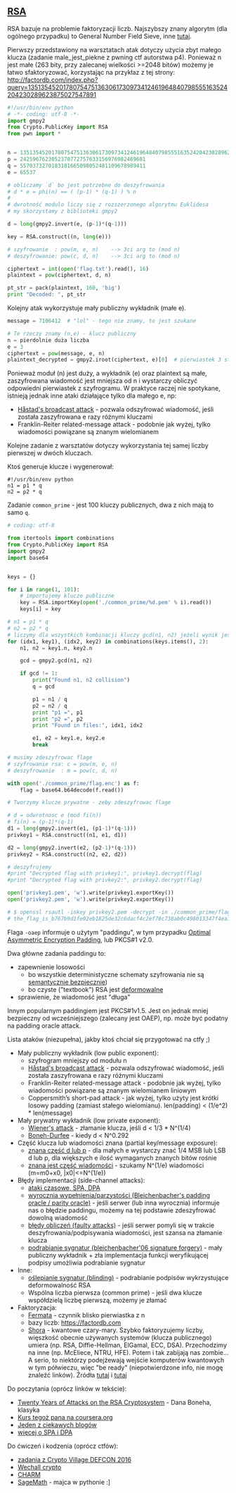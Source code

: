 ## [RSA](https://pl.wikipedia.org/wiki/RSA_(kryptografia))

RSA bazuje na problemie faktoryzacji liczb. Najszybszy znany algorytm (dla ogólnego przypadku) to General Number Field Sieve, inne [tutaj](http://stackoverflow.com/a/2274520).

Pierwszy przedstawiony na warsztatach atak dotyczy użycia zbyt małego klucza (zadanie male_jest_piekne z pwning ctf autorstwa p4). Ponieważ n jest małe (263 bity, przy zalecanej wielkości >=2048 bitów) możemy je łatwo sfaktoryzować, korzystając na przykłaz z tej strony: <http://factordb.com/index.php?query=13513545201780754751363061730973412461964840798555163524204230289623875027547891>

```python
#!/usr/bin/env python
# -*- coding: utf-8 -*-
import gmpy2
from Crypto.PublicKey import RSA
from pwn import *


n = 13513545201780754751363061730973412461964840798555163524204230289623875027547891
p = 2425967623052370772757633156976982469681
q = 5570373270183181665098052481109678989411
e = 65537

# obliczamy `d` bo jest potrzebne do deszyfrowania
# d * e = phi(n) == ( (p-1) * (q-1) ) % n
#
# dwrotność modulo liczy się z rozszerzonego algorytmu Euklidesa
# my skorzystamy z biblioteki gmpy2

d = long(gmpy2.invert(e, (p-1)*(q-1)))

key = RSA.construct((n, long(e)))

# szyfrowanie  : pow(m, e, n)    --> 3ci arg to (mod n)
# deszyfrowanie: pow(c, d, n)    --> 3ci arg to (mod n)

ciphertext = int(open('flag.txt').read(), 16)
plaintext = pow(ciphertext, d, n)

pt_str = pack(plaintext, 160, 'big')
print "Decoded: ", pt_str
```

Kolejny atak wykorzystuje mały publiczny wykładnik (małe e).

```python
message = 7106412  # "lol" - tego nie znamy, to jest szukane

# Te rzeczy znamy (n,e) - klucz publiczny
n = pierdolnie duża liczba
e = 3
ciphertext = pow(message, e, n)
plaintext_decrypted = gmpy2.iroot(ciphertext, e)[0]  # pierwiastek 3 stopnia
```
Ponieważ moduł (n) jest duży, a wykładnik (e) oraz plaintext są małe, zaszyfrowana wiadomość jest mniejsza od n i wystarczy obliczyć odpowiedni pierwiastek z szyfrogramu. W praktyce raczej nie spotykane, istnieją jednak inne ataki działające tylko dla małego e, np:

* [Håstad's broadcast attack](https://en.wikipedia.org/wiki/Coppersmith's_attack) - pozwala odszyfrować wiadomość, jeśli została zaszyfrowana e razy różnymi kluczami
* Franklin-Reiter related-message attack - podobnie jak wyżej, tylko wiadomości powiązane są znanym wielomianem

Kolejne zadanie z warsztatów dotyczy wykorzystania tej samej liczby pierwszej w dwóch kluczach.

Ktoś generuje klucze i wygenerował:

```
#!/usr/bin/env python
n1 = p1 * q
n2 = p2 * q
```
Zadanie `common_prime` - jest 100 kluczy publicznych, dwa z nich mają to samo `q`.

```python
# coding: utf-8

from itertools import combinations
from Crypto.PublicKey import RSA
import gmpy2
import base64


keys = {}

for i in range(1, 101):
    # importujemy klucze publiczne
    key = RSA.importKey(open('./common_prime/%d.pem' % i).read())
    keys[i] = key

# n1 = p1 * q
# n2 = p2 * q
# liczymy dla wszystkich kombinacji kluczy gcd(n1, n2) jeżeli wynik jest różny od 1 to znaczy że dostaliśmy q!
for (idx1, key1), (idx2, key2) in combinations(keys.items(), 2):
    n1, n2 = key1.n, key2.n

    gcd = gmpy2.gcd(n1, n2)

    if gcd != 1:
        print("Found n1, n2 collision")
        q = gcd

        p1 = n1 / q
        p2 = n2 / q
        print "p1 =", p1
        print "p2 =", p2
        print "Found in files:", idx1, idx2

        e1, e2 = key1.e, key2.e
        break

# musimy zdeszyfrowac flage
# szyfrowanie rsa: c = pow(m, e, n)
# deszyfrowanie  : m = pow(c, d, n)

with open('./common_prime/flag.enc') as f:
    flag = base64.b64decode(f.read())

# Tworzymy klucze prywatne - zeby zdeszyfrowac flage

# d = odwrotnosc e (mod fi(n))
# fi(n) = (p-1)*(q-1)
d1 = long(gmpy2.invert(e1, (p1-1)*(q-1)))
privkey1 = RSA.construct((n1, e1, d1))

d2 = long(gmpy2.invert(e2, (p2-1)*(q-1)))
privkey2 = RSA.construct((n2, e2, d2))

# deszyfrujemy
#print "Decrypted flag with privkey1:", privkey1.decrypt(flag)
#print "Decrypted flag with privkey2:", privkey2.decrypt(flag)

open('privkey1.pem', 'w').write(privkey1.exportKey())
open('privkey2.pem', 'w').write(privkey2.exportKey())

# $ openssl rsautl -inkey privkey2.pem -decrypt -in ./common_prime/flag_raw.enc -oaep
# the_flag_is_b767b9d1fe02eb1825de32c6dacf4c2ef78c738ab0c498013347f4ea1e95e8fa
```

Flaga ```-oaep``` informuje o użytym "paddingu", w tym przypadku [Optimal Asymmetric Encryption Padding](https://pl.wikipedia.org/wiki/Optimal_Asymmetric_Encryption_Padding), lub PKCS#1 v2.0.

Dwa główne zadania paddingu to:

* zapewnienie losowości
    + bo wszystkie deterministyczne schematy szyfrowania nie są [semantycznie bezpiecznie](https://en.wikipedia.org/wiki/Semantic_security))
    + bo czyste ("textbook") RSA jest [deformowalne](https://en.wikipedia.org/wiki/Malleability_(cryptography))
* sprawienie, że wiadomość jest "długa"

Innym popularnym paddingiem jest PKCS#1v1.5. Jest on jednak mniej bezpieczny od wcześniejszego (zalecany jest OAEP), np. może być podatny na padding oracle attack.

Lista ataków (niezupełna), jakby ktoś chciał się przygotować na ctfy ;)

* Mały publiczny wykładnik (low public exponent):
    + szyfrogram mniejszy od modułu n
    + [Håstad's broadcast attack](https://en.wikipedia.org/wiki/Coppersmith's_attack) - pozwala odszyfrować wiadomość, jeśli została zaszyfrowana e razy różnymi kluczami
    + Franklin-Reiter related-message attack - podobnie jak wyżej, tylko wiadomości powiązane są znanym wielomianem liniowym
    + Coppersmith’s short-pad attack - jak wyżej, tylko użyty jest krótki losowy padding (zamiast stałego wielomianu). len(padding) < (1/e^2) * len(message)
* Mały prywatny wykładnik (low private exponent):
    + [Wiener's attack](https://en.wikipedia.org/wiki/Wiener's_attack) - złamanie klucza, jeśli d < 1/3 * N^(1/4)
    + [Boneh-Durfee](https://crypto.stanford.edu/~dabo/papers/lowRSAexp.ps) - kiedy d < N^0.292
* Część klucza lub wiadomości znana (partial key/message exposure):
    + [znana część d lub p](https://www.iacr.org/archive/crypto2003/27290027/27290027.pdf) - dla małych e wystarczy znać 1/4 MSB lub LSB d lub p, dla większych e ilość wymaganych znanych bitów rośnie
    + [znana jest część wiadomości](https://github.com/mimoo/RSA-and-LLL-attacks) - szukamy N^(1/e) wiadomości (m=m0+x0, |x0|<=N^(1/e))
* Błędy implementacji (side-channel attacks):
    + [ataki czasowe, SPA, DPA](http://www.nicolascourtois.com/papers/sc/sidech_attacks.pdf)
    + [wyrocznia wypełnienia/parzystości (Bleichenbacher's padding oracle / parity oracle)](http://secgroup.dais.unive.it/wp-content/uploads/2012/11/Practical-Padding-Oracle-Attacks-on-RSA.html) - jeśli serwer (lub inna wyrocznia) informuje nas o błędzie paddingu, możemy na tej podstawie zdeszyfrować dowolną wiadomość
    + [błędy obliczeń (faulty attacks)](https://www.iacr.org/workshops/ches/ches2011/presentations/Session%204/CHES2011_Session4_3.pdf) - jeśli serwer pomyli się w trakcie deszyfrowania/podpisywania wiadomości, jest szansa na złamanie klucza
    + [podrabianie sygnatur (bleichenbacher'06 signature forgery)](https://blog.filippo.io/bleichenbacher-06-signature-forgery-in-python-rsa) -  mały publiczny wykładnik + zła implementacja funkcji weryfikującej podpisy umożliwia podrabianie sygnatur
* Inne:
    + [oślepianie sygnatur (blinding)](https://en.wikipedia.org/wiki/Blind_signature#Dangers_of_blind_signing) - podrabianie podpisów wykrzystujące deformowalność RSA
    + Wspólna liczba pierwsza (common prime) - jeśli dwa klucze współdzielą liczbę pierwszą, możemy je złamać
* Faktoryzacja:
    + [Fermata](https://en.wikipedia.org/wiki/Fermat's_factorization_method) - czynnik blisko pierwiastka z n
    + bazy liczb: <https://factordb.com>
    + [Shora](https://en.wikipedia.org/wiki/Shor's_algorithm) - kwantowe czary-mary. Szybko faktoryzujemy liczby, więszkość obecnie używanych systemów (klucza publicznego) umiera (np. RSA, Diffie-Hellman, ElGamal, ECC, DSA). Przechodzimy na inne (np. McEliece, NTRU, HFE). Potem i tak zabijają nas zombie... A serio, to niektórzy podejżewają wejście komputerów kwantowych w tym półwieczu, więc "be ready" (niepotwierdzone info, nie mogę znaleźć linków). Źródła [tutaj](http://www.math.unicaen.fr/~nitaj/postquant.pdf) i [tutaj](https://pqcrypto.org)

Do poczytania (oprócz linków w tekście):
* [Twenty Years of Attacks on the RSA Cryptosystem](https://crypto.stanford.edu/~dabo/papers/RSA-survey.pdf) - Dana Boneha, klasyka
* [Kurs tegoż pana na coursera.org](https://www.coursera.org/learn/crypto)
* [Jeden z ciekawych blogów](https://www.cryptologie.net)
* [więcej o SPA i DPA](http://citeseerx.ist.psu.edu/viewdoc/download?doi=10.1.1.567.4078&rep=rep1&type=pdf)

Do ćwiczeń i kodzenia (oprócz ctfów):
* [zadania z Crypto Village DEFCON 2016](https://id0-rsa.pub)
* [Wechall crypto](https://www.wechall.net/challs/Crypto/by/chall_score/ASC/page-1)
* [CHARM](http://charm-crypto.com/index.html)
* [SageMath](http://www.sagemath.org) - majca w pythonie :]